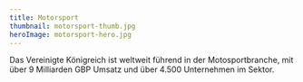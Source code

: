 ```yaml
---
title: Motorsport
thumbnail: motorsport-thumb.jpg
heroImage: motorsport-hero.jpg
---
```


Das Vereinigte Königreich ist weltweit führend in der Motosportbranche, mit über 9 Milliarden GBP Umsatz und über 4.500 Unternehmen im Sektor.

